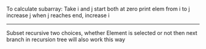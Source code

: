 To calculate subarray:
Take i and j
start both at zero
print elem from i to j
increase j
when j reaches end, increase i
__________
Subset recursive 
two choices, whether Element is selected or not
then next branch in recursion tree will also work this way
